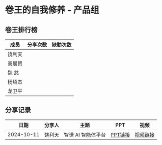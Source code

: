 # 卷王的自我修养 - 产品组

## 卷王排行榜

| 成员   | 分享次数 | 缺勤次数 |
|------|------|------|
| 饶利天  |   |      |
| 高晨贺  |   |      |
| 魏  慈  |   |      |
| 杨绍杰  |   |      |
| 龙卫平  |   |      |

## 分享记录

| 日期         | 分享人  | 主题                                                                                                            | PPT                                                                                                                                         | 视频                                                   |
|------------|------|---------------------------------------------------------------------------------------------------------------|---------------------------------------------------------------------------------------------------------------------------------------------|------------------------------------------------------|
| 2024-10-11 | 饶利天  | 智谱 AI 智能体平台   | [PPT链接](https://github.com/Matrix-King-Studio/The-King-of-Involution/raw/master/Product/)                              | [视频链接]() |
